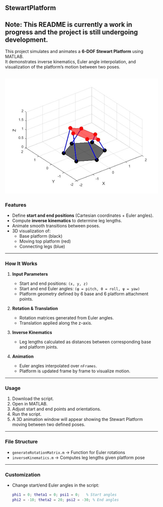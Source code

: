 ## StewartPlatform

## Note: This README is currently a work in progress and the project is still undergoing development.

This project simulates and animates a **6-DOF Stewart Platform** using MATLAB.  
It demonstrates inverse kinematics, Euler angle interpolation, and visualization of the platform’s motion between two poses.

![alt text](StewartPlatform.jpg)
---

### Features
- Define **start and end positions** (Cartesian coordinates + Euler angles).  
- Compute **inverse kinematics** to determine leg lengths.  
- Animate smooth transitions between poses.  
- 3D visualization of:
  - Base platform (black)  
  - Moving top platform (red)  
  - Connecting legs (blue)  

---

### How It Works
1. **Input Parameters**
   - Start and end positions: `(x, y, z)`  
   - Start and end Euler angles: `(φ = pitch, θ = roll, ψ = yaw)`  
   - Platform geometry defined by 6 base and 6 platform attachment points.

2. **Rotation & Translation**
   - Rotation matrices generated from Euler angles.  
   - Translation applied along the z-axis.  

3. **Inverse Kinematics**
   - Leg lengths calculated as distances between corresponding base and platform joints.

4. **Animation**
   - Euler angles interpolated over `nFrames`.  
   - Platform is updated frame by frame to visualize motion.  

---

### Usage
1. Download the script.  
2. Open in MATLAB.
3. Adjust start and end points and orientations.  
4. Run the script.
5. A 3D animation window will appear showing the Stewart Platform moving between two defined poses.

---

### File Structure
- `generateRotationMatrix.m` → Function for Euler rotations  
- `inverseKinematics.m` → Computes leg lengths given platform pose  

---

### Customization
- Change start/end Euler angles in the script:  
  ```matlab
  phi1 = 0; theta1 = 0; psi1 = 0;   % Start angles
  phi2 = -10; theta2 = 20; psi2 = -30; % End angles